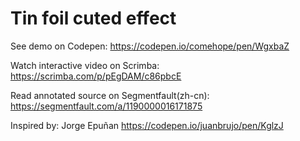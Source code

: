 # Tin foil cuted effect

See demo on Codepen: https://codepen.io/comehope/pen/WgxbaZ

Watch interactive video on Scrimba: https://scrimba.com/p/pEgDAM/c86pbcE

Read annotated source on Segmentfault(zh-cn): https://segmentfault.com/a/1190000016171875

Inspired by: Jorge Epuñan https://codepen.io/juanbrujo/pen/KglzJ
